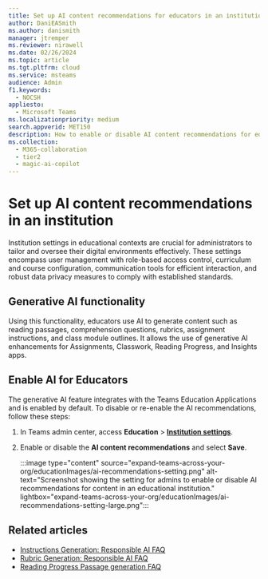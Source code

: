 ```yaml
---
title: Set up AI content recommendations for educators in an institution
author: DaniEASmith
ms.author: danismith
manager: jtremper
ms.reviewer: nirawell
ms.date: 02/26/2024
ms.topic: article
ms.tgt.pltfrm: cloud
ms.service: msteams
audience: Admin
f1.keywords: 
  - NOCSH
appliesto: 
  - Microsoft Teams
ms.localizationpriority: medium
search.appverid: MET150
description: How to enable or disable AI content recommendations for educators in an institution.
ms.collection: 
  - M365-collaboration
  - tier2
  - magic-ai-copilot
---
```


# Set up AI content recommendations in an institution

Institution settings in educational contexts are crucial for administrators to tailor and oversee their digital environments effectively. These settings encompass user management with role-based access control, curriculum and course configuration, communication tools for efficient interaction, and robust data privacy measures to comply with established standards.

## Generative AI functionality

Using this functionality, educators use AI to generate content such as reading passages, comprehension questions, rubrics, assignment instructions, and class module outlines. It allows the use of generative AI enhancements for Assignments, Classwork, Reading Progress, and Insights apps.

## Enable AI for Educators

The generative AI feature integrates with the Teams Education Applications and is enabled by default. To disable or re-enable the AI recommendations, follow these steps:

1. In Teams admin center, access **Education** > [**Institution settings**](https://admin.teams.microsoft.com/education/institution-settings).

1. Enable or disable the **AI content recommendations** and select **Save**.

   :::image type="content" source="expand-teams-across-your-org/educationImages/ai-recommendations-setting.png" alt-text="Screenshot showing the setting for admins to enable or disable AI recommendations for content in an educational institution." lightbox="expand-teams-across-your-org/educationImages/ai-recommendations-setting-large.png":::

## Related articles

* [Instructions Generation: Responsible AI FAQ](https://support.microsoft.com/en-us/topic/instructions-generation-responsible-ai-faq-f44f9d1e-152e-4456-a3f8-b1bb0595eda8)
* [Rubric Generation: Responsible AI FAQ](https://support.microsoft.com/en-us/topic/rubric-generation-responsible-ai-faq-5d74dd6f-7a9c-4053-a3e1-0af50e94218b)
* [Reading Progress Passage generation FAQ](https://support.microsoft.com/en-us/topic/reading-progress-passage-generation-faq-62a6c3d8-4ee6-4809-804e-78ada1d327e6)

